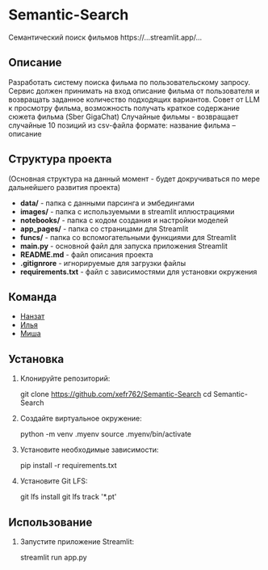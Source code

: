 # Semantic-Search
Семантический поиск фильмов
https://...streamlit.app/...

## Описание
Разработать систему поиска фильма по пользовательскому запросу. Сервис должен принимать на вход описание фильма от пользователя и возвращать заданное количество подходящих вариантов.
Совет от LLM к просмотру фильма, возможность получать краткое содержание сюжета фильма (Sber GigaChat)
Случайные фильмы - возвращает случайные 10 позиций из csv-файла формате: название фильма – описание

## Структура проекта

(Основная структура на данный момент - будет докручиваться по мере дальнейшего развития проекта)

- **data/** - папка с данными парсинга и эмбедингами
- **images/** - папка с используемыми в streamlit иллюстрациями
- **notebooks/** - папка с кодом создания и настройки моделей
- **app_pages/** - папка со страницами для Streamlit
- **funcs/** - папка со вспомогательными функциями для Streamlit
- **main.py** - основной файл для запуска приложения Streamlit
- **README.md** - файл описания проекта
- **.gitignrore** - игнорируемые для загрузки файлы
- **requirements.txt** - файл с зависимостями для установки окружения

## Команда
 - [Нанзат](https://github.com/nanzat)
 - [Илья](https://github.com/xefr762)
 - [Миша](https://github.com/allspicepaege)

## Установка

1. Клонируйте репозиторий:

   git clone https://github.com/xefr762/Semantic-Search
   cd Semantic-Search

2. Создайте виртуальное окружение:

   python -m venv .myenv
   source .myenv/bin/activate


3. Установите необходимые зависимости:

   pip install -r requirements.txt


4. Установите Git LFS:

   git lfs install
   git lfs track '*.pt'

##  Использование

1. Запустите приложение Streamlit:

   streamlit run app.py

